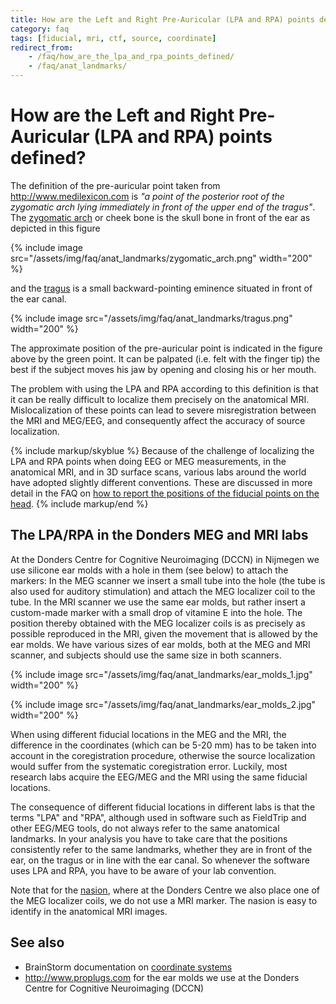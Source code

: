 ```yaml
---
title: How are the Left and Right Pre-Auricular (LPA and RPA) points defined?
category: faq
tags: [fiducial, mri, ctf, source, coordinate]
redirect_from:
    - /faq/how_are_the_lpa_and_rpa_points_defined/
    - /faq/anat_landmarks/
---
```


# How are the Left and Right Pre-Auricular (LPA and RPA) points defined?

The definition of the pre-auricular point taken from <http://www.medilexicon.com> is _"a point of the posterior root of the zygomatic arch lying immediately in front of the upper end of the tragus"_. The [zygomatic arch](https://en.wikipedia.org/wiki/Zygomatic_arch) or cheek bone is the skull bone in front of the ear as depicted in this figure

{% include image src="/assets/img/faq/anat_landmarks/zygomatic_arch.png" width="200" %}

and the [tragus](<https://en.wikipedia.org/wiki/Tragus_(ear)>) is a small backward-pointing eminence situated in front of the ear canal.

{% include image src="/assets/img/faq/anat_landmarks/tragus.png" width="200" %}

The approximate position of the pre-auricular point is indicated in the figure above by the green point. It can be palpated (i.e. felt with the finger tip) the best if the subject moves his jaw by opening and closing his or her mouth.

The problem with using the LPA and RPA according to this definition is that it can be really difficult to localize them precisely on the anatomical MRI. Mislocalization of these points can lead to severe misregistration between the MRI and MEG/EEG, and consequently affect the accuracy of source localization.

{% include markup/skyblue %}
Because of the challenge of localizing the LPA and RPA points when doing EEG or MEG measurements, in the anatomical MRI, and in 3D surface scans, various labs around the world have adopted slightly different conventions. These are discussed in more detail in the FAQ on [how to report the positions of the fiducial points on the head](/faq/source/fiducials_definition).
{% include markup/end %}

## The LPA/RPA in the Donders MEG and MRI labs

At the Donders Centre for Cognitive Neuroimaging (DCCN) in Nijmegen we use silicone ear molds with a hole in them (see below) to attach the markers: In the MEG scanner we insert a small tube into the hole (the tube is also used for auditory stimulation) and attach the MEG localizer coil to the tube. In the MRI scanner we use the same ear molds, but rather insert a custom-made marker with a small drop of vitamine E into the hole. The position thereby obtained with the MEG localizer coils is as precisely as possible reproduced in the MRI, given the movement that is allowed by the ear molds. We have various sizes of ear molds, both at the MEG and MRI scanner, and subjects should use the same size in both scanners.

{% include image src="/assets/img/faq/anat_landmarks/ear_molds_1.jpg" width="200" %}

{% include image src="/assets/img/faq/anat_landmarks/ear_molds_2.jpg" width="200" %}

When using different fiducial locations in the MEG and the MRI, the difference in the coordinates (which can be 5-20 mm) has to be taken into account in the coregistration procedure, otherwise the source localization would suffer from the systematic coregistration error. Luckily, most research labs acquire the EEG/MEG and the MRI using the same fiducial locations.

The consequence of different fiducial locations in different labs is that the terms "LPA" and "RPA", although used in software such as FieldTrip and other EEG/MEG tools, do not always refer to the same anatomical landmarks. In your analysis you have to take care that the positions consistently refer to the same landmarks, whether they are in front of the ear, on the tragus or in line with the ear canal. So whenever the software uses LPA and RPA, you have to be aware of your lab convention.

Note that for the [nasion](https://en.wikipedia.org/wiki/Nasion), where at the Donders Centre we also place one of the MEG localizer coils, we do not use a MRI marker. The nasion is easy to identify in the anatomical MRI images.

## See also

- BrainStorm documentation on [coordinate systems](http://neuroimage.usc.edu/brainstorm/CoordinateSystems)
- <http://www.proplugs.com> for the ear molds we use at the Donders Centre for Cognitive Neuroimaging (DCCN)
